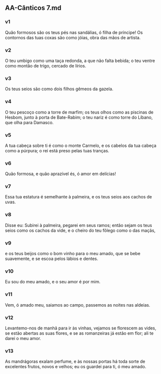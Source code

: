 ## AA-Cânticos 7.md
### v1
 Quão formosos são os teus pés nas sandálias, ó filha de príncipe! Os contornos das tuas coxas são como jóias, obra das mãos de artista.
### v2
 O teu umbigo como uma taça redonda, a que não falta bebida; o teu ventre como montão de trigo, cercado de lírios.
### v3
 Os teus seios são como dois filhos gêmeos da gazela.
### v4
 O teu pescoço como a torre de marfim; os teus olhos como as piscinas de Hesbom, junto à porta de Bate-Rabim; o teu nariz é como torre do Líbano, que olha para Damasco.
### v5
 A tua cabeça sobre ti é como o monte Carmelo, e os cabelos da tua cabeça como a púrpura; o rei está preso pelas tuas tranças.
### v6
 Quão formosa, e quão aprazível és, ó amor em delícias!
### v7
 Essa tua estatura é semelhante à palmeira, e os teus seios aos cachos de uvas.
### v8
 Disse eu: Subirei à palmeira, pegarei em seus ramos; então sejam os teus seios como os cachos da vide, e o cheiro do teu fôlego como o das maçãs,
### v9
 e os teus beijos como o bom vinho para o meu amado, que se bebe suavemente, e se escoa pelos lábios e dentes.
### v10
 Eu sou do meu amado, e o seu amor é por mim.
### v11
 Vem, ó amado meu, saiamos ao campo, passemos as noites nas aldeias.
### v12
 Levantemo-nos de manhã para ir às vinhas, vejamos se florescem as vides, se estão abertas as suas flores, e se as romanzeiras já estão em flor; ali te darei o meu amor.
### v13
 As mandrágoras exalam perfume, e às nossas portas há toda sorte de excelentes frutos, novos e velhos; eu os guardei para ti, ó meu amado.
